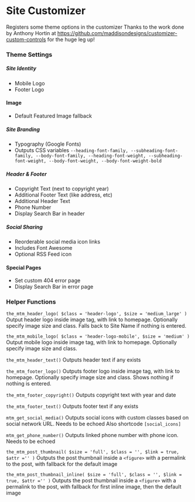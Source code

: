 # Site Customizer

Registers some theme options in the customizer
Thanks to the work done by Anthony Hortin at https://github.com/maddisondesigns/customizer-custom-controls for the huge leg up!


### Theme Settings

##### Site Identity
* Mobile Logo
* Footer Logo

#### Image
* Default Featured Image fallback

##### Site Branding
* Typography (Google Fonts)
* Outputs CSS variables `--heading-font-family, --subheading-font-family, --body-font-family, --heading-font-weight, --subheading-font-weight, --body-font-weight, --body-font-weight-bold`

##### Header & Footer 
* Copyright Text (next to copyright year)
* Additional Footer Text (like address, etc)
* Additional Header Text
* Phone Number
* Display Search Bar in header

##### Social Sharing
* Reorderable social media icon links 
* Includes Font Awesome
* Optional RSS Feed icon

#### Special Pages
* Set custom 404 error page
* Display Search Bar in error page


### Helper Functions
`the_mtm_header_logo( $class = 'header-logo', $size = 'medium_large' )`
Output header logo inside image tag, with link to homepage. Optionally specify image size and class. Falls back to Site Name if nothing is entered.

`the_mtm_mobile_logo( $class = 'header-logo-mobile', $size = 'medium' )`
Output mobile logo inside image tag, with link to homepage. Optionally specify image size and class.

`the_mtm_header_text()`
Outputs header text if any exists

`the_mtm_footer_logo()`
Outputs footer logo inside image tag, with link to homepage. Optionally specify image size and class. Shows nothing if nothing is entered.


`the_mtm_footer_copyright()`
Outputs copyright text with year and date

`the_mtm_footer_text()`
Outputs footer text if any exists


`mtm_get_social_media()`
Outputs social icons with custom classes based on social network URL. Needs to be echoed
Also shortcode `[social_icons]`

`mtm_get_phone_number()`
Outputs linked phone number with phone icon. Needs to be echoed


`the_mtm_post_thumbnail( $size = 'full', $class = '', $link = true, $attr ='' )`
Outputs the post thumbnail inside a `<figure>` with a permalink to the post, with fallback for the default image

`the_mtm_post_thumbnail_inline( $size = 'full', $class = '', $link = true, $attr ='' )`
Outputs the post thumbnail inside a `<figure>` with a permalink to the post, with fallback for first inline image, then the default image
